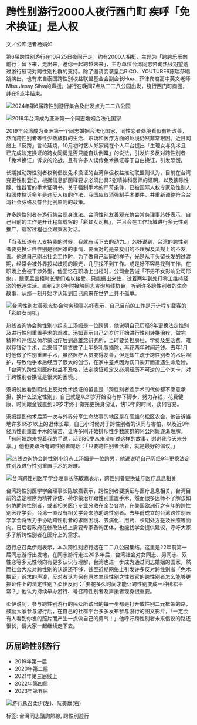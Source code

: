 # 跨性别游行2000人夜行西门町 疾呼「免术换证」是人权

文／公库记者杨娟如

第6届跨性别游行在10月25日夜间开走，约有2000人相挺，主题为「跨跨乐乐向前行：留下来，走出来，邀你一起跨越未来」，主办单位台湾同志咨询热线期望透过游行展现对跨性别社群的支持。除了邀请变装皇后RICO、YOUTUBER陈瑞莎唱跳演出，也有来自泰国跨性别权益联盟基金会副会长Hua、菲律宾裔高中英文老师Miss Jessy Silva的声援。游行在晚间7点从二二八公园出发，绕行西门町商圈，并在9点半结束。

![2024年第6届跨性别游行集合及出发点为二二八公园](https://www.civilmedia.tw/wp-content/uploads/2024/10/S__178896948_0.jpg)

![2019年台湾成为亚洲第一个同志婚姻合法化国家](https://www.civilmedia.tw/wp-content/uploads/2024/10/S__178896950_0.jpg)

2019年台湾成为亚洲第一个同志婚姻合法化国家，同性恋者处境看似有所改善，然而跨性别者等性少数族群的生活、职场和医疗方面的处境仍然非常艰困。近日网络上「反跨」言论延烧，10月初时艺人郑家纯在个人平台提出「生理女与免术且已完成法定换证的跨女同房是否只能自认倒霉」的说法，引发许多反对跨性别者「免术换证」诉求的论战，且有许多人误传免术换证等于自由换证，引发恐慌。

长期推动跨性别者权利倡议免术换证的台湾伴侣权益推动联盟则认为，目前在台湾变更性别登记，根据信息部函释要求必须出具2张精神科医师的证明，以及摘除性腺、性器官的手术证明书，关于强制手术的严苛条件，已被国际人权专家及性别人权团体控诉多年是违反人权的作法，我国应取消强制手术要件，并重新调整符合台湾社会脉络及符合比例原则的政策。

许多跨性别者在游行集会现身说法。台湾性别友善观光协会常务理事芯妤表示，自己目前的工作是开计程车载客的「彩虹女司机」，并且会在工作场域进行多元性别推广，载客过程也会跟乘客对话。

「当我知道有人支持我的时候，我就有活下去的动力。」芯妤说到，台湾的跨性别者要更换证件性别是很困难的事情，要面对的是亲友们的不理解及法规上的不友善。他说自己刚出社会工作时，为了做自己认同的样子，光是从平头留长发的过渡期，经常会被外界投以歧视的眼光，几乎找不到工作。或是好不容易找到工作，在职场上会被干涉外型，他回忆在职场上出柜时，公司会告诫「不男不女影响公司形象」，跟家里出柜时长辈们难以接受，只能搬出来住，过着两年到处打零工维持经济的低迷生活。直到2018年时接触同志咨询热线协会，听到许多跨性别者的生命故事，从那一刻开始才认知到自己原来在世界上并不孤单。

![台湾性别友善观光协会常务理事芯妤表示，自己目前的工作是开计程车载客的「彩虹女司机」](https://www.civilmedia.tw/wp-content/uploads/2024/10/241025-3.jpg)

热线咨询协会跨性别小组志工汤姆是一位跨男，他说明自己历经9年更换法定性别及进行性别重置手术的艰难。汤姆表示自己21岁时开始进行性别转换治疗，做完精神科评估及荷尔蒙治疗后到高雄念研究所，当时要负担房租、学费及生活费，难以存钱动手术，后来借了信贷做了上半身乳腺摘除，再花两年时间还钱。去年1月时他做了性别重置手术，虽然医疗人员变得友善，但是却生疏于跨性别者的术后照护，导致他手术后经历了很大的创伤，在家中差点因为伤口裂开而遭遇生命危险。「台湾的跨性别医疗权益不及格，法定换证规定又必须经历不可逆的三个关卡，对于跨性别者换证是很大的困境。」

汤姆说他看到网络上反对免术换证的留言是「跨性别者连手术的代价都不愿意承担，换什么法定性别」，自己就是从21岁开始没有停下脚步，努力存钱，花费健康、时间跟金钱直到30岁才终于做完更换身份证，快10年的时间，谈何容易。

汤姆提到他术后第一次与外界分享生命故事的地区是在高雄鸟松区农会，他告诉当地许多65岁以上的退休长辈，自己小时候对于跨性别者的认同与害怕，以及近9年经历性别重置手术的痛苦，让许多刚开始排斥性少数族群的阿公阿嬷逐渐理解。「有阿嬷跑来握着我的手说，活到80岁从来没听过这样的故事，谢谢我今天来分享。」他也要跟所有跨性别者喊话：「只要跨性别者活着，就是最好的倡议。」

![热线咨询协会跨性别小组志工汤姆是一位跨男，他说说明自己历经9年更换法定性别及进行性别重置手术的艰难。](https://www.civilmedia.tw/wp-content/uploads/2024/10/241025-5.jpg)

![台湾跨性别医学学会理事长陈敏嘉表示，跨性别者要换证与医疗息息相关](https://www.civilmedia.tw/wp-content/uploads/2024/10/241025-4.jpg)

台湾跨性别医学学会理事长陈敏嘉表示，跨性别者要换证与医疗息息相关，台湾目前的法定程序为精神评估、荷尔蒙治疗跟性别重置手术，然而很多医师不了解该如何协助跨性别者，或者相关医疗专业分散在全台各地，在美国欧洲行之有年的跨性别医疗学会，台湾一直没有相关学会来协助跨性别者。去年甫成立的台湾跨性别医学学会将致力于协助跨性别者的求医困境、去病化、用药、长期处方签及长照等面向。日后若政府在修改法规上需要专家备询团体，也能找学会提供建议，呼吁大家多了解跨性别者在医疗上的需求。

游行总召柔伊则表示，本次跨性别游行选在二二八公园集结，这里是22年前第一届同志游行出发地，在同志游行走过20多年后，台湾社会对女同志、男同志、双性恋等多元性倾向有更多认识与理解，台湾也进一步成为通过同志婚姻的国家，然而社会大众对跨性别的认识还不够，甚至近期网络上引发许多反对跨性别者「免术换证」诉求的声浪，反对者认为保有原本生理性别之性器官的跨性别者怎么能够更换证件上的法定性别？柔伊反问：「要花多久时间才能让跨性别变成一种稀松平常？」他认为持续举办游行、号召跨性别者及声援者现身很重要。

柔伊说到，参与跨性别游行的民众所踏出的每一步都是打开放性别二元框架的路，鼓励大家参与游行后，在自己的社群平台多多发布参与游行的图文影片，「一定会有人看到你发的照片而产生一点做自己的勇气！」他呼吁跨性别者未来倡议的路还很长，请大家一起继续走下去。

## 历届跨性别游行

- 2019年第一届
- 2020年第二届
- 2021年第三届线上
- 2022年第四届
- 2023年第五届

![游行总召柔伊(左)、阮美赢(右)](https://www.civilmedia.tw/wp-content/uploads/2024/10/S__178896949_0.jpg)

标签: 台灣同志諮詢熱線, 跨性別遊行